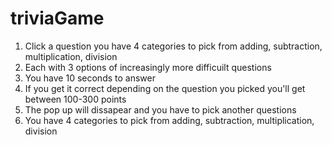 # triviaGame

1. Click a question you have 4 categories to pick from adding, subtraction, multiplication, division
2. Each with 3 options of increasingly more difficuilt questions
2. You have 10 seconds to answer
3. If you get it correct depending on the question you picked you'll get between 100-300 points
4. The pop up will dissapear and you have to pick another questions
5. You have 4 categories to pick from adding, subtraction, multiplication, division